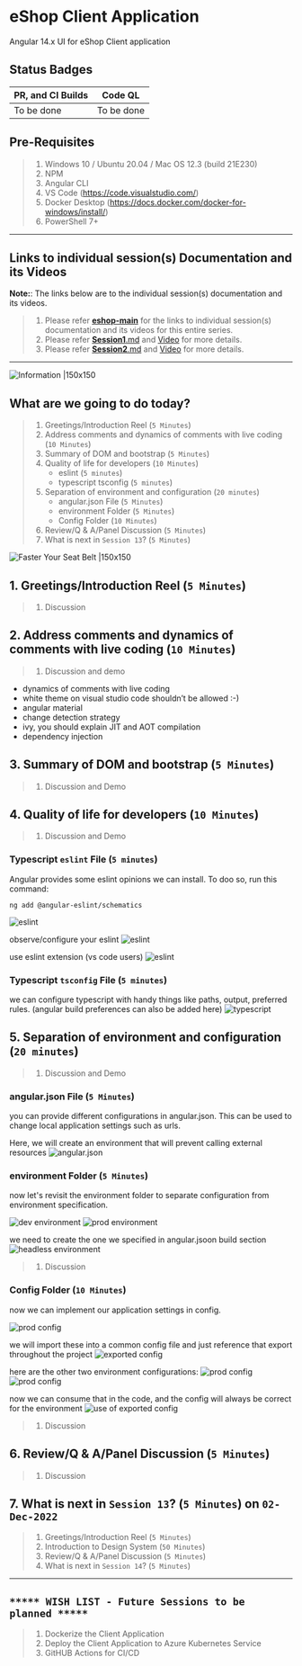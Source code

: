 # eShop Client Application

Angular 14.x UI for eShop Client application

## Status Badges

| PR, and CI Builds | Code QL |
| ---------------------------------------------------------------------------------------------------------------------------------------------------------------------------------------------------------------------------------- | ------------------------------------------------------------------------------------------------------------------------------------------------------------------------------------------------------------------------- |
| To be done | To be done |

## Pre-Requisites

> 1. Windows 10 / Ubuntu 20.04 / Mac OS 12.3 (build 21E230)
> 1. NPM
> 1. Angular CLI
> 1. VS Code (<https://code.visualstudio.com/>)
> 1. Docker Desktop (<https://docs.docker.com/docker-for-windows/install/>)
> 1. PowerShell 7+

---

## Links to individual session(s) Documentation and its Videos

**Note:**: The links below are to the individual session(s) documentation and its videos.

> 1. Please refer [**eshop-main**](https://github.com/vishipayyallore/eshop-main/blob/main/README.md) for the links to individual session(s) documentation and its videos for this entire series.
> 1. Please refer [**Session1**.md](./Documentation/Sessions/Session1.md) and [Video](https://www.youtube.com/watch?v=ckWZIZVDBjI) for more details.
> 1. Please refer [**Session2**.md](./Documentation/Sessions/Session2.md) and [Video](https://www.youtube.com/watch?v=-F9xI4Xu_p8) for more details.

---

![Information |150x150](./Documentation/Images/Information.PNG)

## What are we going to do today?

> 1. Greetings/Introduction Reel (`5 Minutes`)
> 1. Address comments and dynamics of comments with live coding (`10 Minutes`)
> 1. Summary of DOM and bootstrap (`5 Minutes`)
> 1. Quality of life for developers (`10 Minutes`)
>    - eslint (`5 minutes`)
>    - typescript tsconfig (`5 minutes`)
> 1. Separation of environment and configuration (`20 minutes`)
>    - angular.json File (`5 Minutes`)
>    - environment Folder (`5 Minutes`)
>    - Config Folder (`10 Minutes`)
> 1. Review/Q & A/Panel Discussion (`5 Minutes`)
> 1. What is next in `Session 13`? (`5 Minutes`)

![Faster Your Seat Belt |150x150](./Documentation/Images/SeatBelt.PNG)

## 1. Greetings/Introduction Reel (`5 Minutes`)

> 1. Discussion

## 2. Address comments and dynamics of comments with live coding (`10 Minutes`)

> 1. Discussion and demo
>
- dynamics of comments with live coding
- white theme on visual studio code shouldn’t be allowed :-)
- angular material
- change detection strategy
- ivy, you should explain JIT and AOT compilation
- dependency injection

## 3. Summary of DOM and bootstrap (`5 Minutes`)

> 1. Discussion and Demo

## 4. Quality of life for developers (`10 Minutes`)

> 1. Discussion and Demo

### Typescript `eslint` File (`5 minutes`)

Angular provides some eslint opinions we can install. To doo so, run this command:

```
ng add @angular-eslint/schematics
```

![eslint](./Documentation/Images/session%2012/eslint.png)

observe/configure your eslint
![eslint](./Documentation/Images/session%2012/eslintrc.png)

use eslint extension (vs code users)
![eslint](./Documentation/Images/session%2012/eslint%20extension.png)

### Typescript `tsconfig` File (`5 minutes`)

we can configure typescript with handy things like paths, output, preferred rules. (angular build preferences can also be added here)
![typescript](./Documentation/Images/session%2012/tsconfig.png)

## 5. Separation of environment and configuration (`20 minutes`)

> 1. Discussion and Demo

### angular.json File (`5 Minutes`)

you can provide different configurations in angular.json. This can be used to change local application settings such as urls.

Here, we will create an environment that will prevent calling external resources
![angular.json](./Documentation/Images/session%2012/angular.json.png)

### environment Folder (`5 Minutes`)

now let's revisit the environment folder to separate configuration from environment specification.

![dev environment](./Documentation/Images/session%2012/dev%20environment.png)
![prod environment](./Documentation/Images/session%2012/prod%20environment.png)

we need to create the one we specified in angular.jsoon build section
![headless environment](./Documentation/Images/session%2012/local%20development%20environment.png)

> 1. Discussion

### Config Folder (`10 Minutes`)

now we can implement our application settings in config.

![prod config](./Documentation/Images/session%2012/prod%20config.png)

we will import these into a common config file and just reference that export throughout the project
![exported config](./Documentation/Images/session%2012/exported%20config.png)

here are the other two environment configurations:
![prod config](./Documentation/Images/session%2012/dev%20config.png)
![prod config](./Documentation/Images/session%2012/local%20development%20config.png)

now we can consume that in the code, and the config will always be correct for the environment
![use of exported config](./Documentation/Images/session%2012/use%20of%20exported%20config.png)

> 1. Discussion

## 6. Review/Q & A/Panel Discussion (`5 Minutes`)

> 1. Discussion

## 7. What is next in `Session 13`? (`5 Minutes`) on `02-Dec-2022`

> 1. Greetings/Introduction Reel (`5 Minutes`)
> 1. Introduction to Design System (`50 Minutes`)
> 1. Review/Q & A/Panel Discussion (`5 Minutes`)
> 1. What is next in `Session 14`? (`5 Minutes`)

---

## `***** WISH LIST - Future Sessions to be planned *****`

> 1. Dockerize the Client Application
> 1. Deploy the Client Application to Azure Kubernetes Service
> 1. GitHUB Actions for CI/CD
